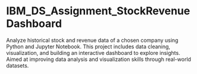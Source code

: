 # IBM_DS_Assignment_StockRevenueDashboard
Analyze historical stock and revenue data of a chosen company using Python and Jupyter Notebook. This project includes data cleaning, visualization, and building an interactive dashboard to explore insights. Aimed at improving data analysis and visualization skills through real-world datasets.
